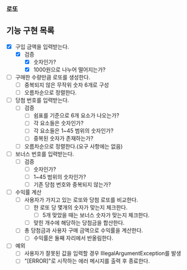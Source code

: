 ### 로또

## 기능 구현 목록

- [x] 구입 금액을 입력받는다.
    - [x] 검증
        - [x] 숫자인가?
        - [x] 1000원으로 나누어 떨어지는가?
- [ ] 구매한 수량만큼 로또를 생성한다.
    - [ ] 중복되지 않은 무작위 숫자 6개로 구성
    - [ ] 오름차순으로 정렬한다.
- [ ] 당첨 번호를 입력받는다.
    - [ ] 검증
        - [ ] 쉼표를 기준으로 6개 요소가 나오는가?
        - [ ] 각 요소들은 숫자인가?
        - [ ] 각 요소들은 1~45 범위의 숫자인가?
        - [ ] 중복된 숫자가 존재하는가?
    - [ ] 오름차순으로 정렬한다.(요구 사항에는 없음)
- [ ] 보너스 번호를 입력받는다.
    - [ ] 검증
        - [ ] 숫자인가?
        - [ ] 1~45 범위의 숫자인가?
        - [ ] 기존 당첨 번호와 중복되지 않는가?
- [ ] 수익률 계산
    - [ ] 사용자가 가지고 있는 로또와 당첨 로또를 비교한다.
        - [ ] 한 로또 당 몇개의 숫자가 맞는지 체크한다.
            - [ ] 5개 맞았을 때는 보너스 숫자가 맞는지 체크한다.
        - [ ] 맞힌 개수에 해당하는 당첨금을 합산한다.
    - [ ] 총 당첨금과 사용자 구매 금액으로 수익률을 계산한다.
        - [ ] 수익률은 둘째 자리에서 반올림한다.
- [ ] 예외
    - [ ] 사용자가 잘못된 값을 입력할 경우 IllegalArgumentException를 발생
    - [ ] "[ERROR]"로 시작하는 에러 메시지를 출력 후 종료한다.